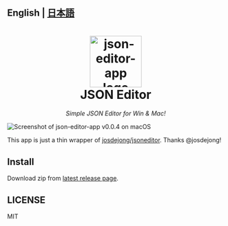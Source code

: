 English | [日本語](./README.ja.md)
---

<div align="center">
    <h1>
        <img src="https://user-images.githubusercontent.com/1403842/73547507-70f89d00-4482-11ea-9559-545e5f82459a.png" alt="json-editor-app logo" width="120"/><br/>
        JSON Editor
    </h1>
    <i>Simple JSON Editor for Win & Mac!</i>
</div>

![Screenshot of json-editor-app v0.0.4 on macOS](https://user-images.githubusercontent.com/1403842/73547401-2ecf5b80-4482-11ea-8b03-753c1621c116.png)

This app is just a thin wrapper of [josdejong/jsoneditor](https://github.com/josdejong/jsoneditor).
Thanks @josdejong!

## Install

Download zip from [latest release page](https://github.com/fand/json-editor-app/releases/latest).

## LICENSE

MIT
